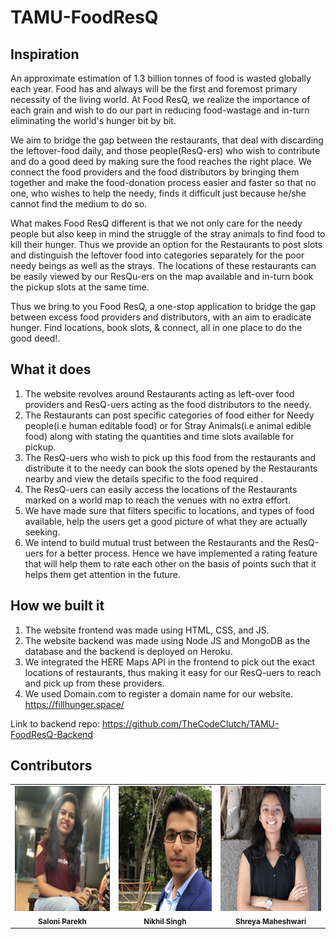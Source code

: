 # TAMU-FoodResQ

## Inspiration
An approximate estimation of 1.3 billion tonnes of food is wasted globally each year. Food has and always will be the first and foremost primary necessity of the living world. At Food ResQ, we realize the importance of each grain and wish to do our part in reducing food-wastage and in-turn eliminating the world's hunger bit by bit.

We aim to bridge the gap between the restaurants, that deal with discarding the leftover-food daily, and those people(ResQ-ers) who wish to contribute and do a good deed by making sure the food reaches the right place. We connect the food providers and the food distributors by bringing them together and make the food-donation process easier and faster so that no one, who wishes to help the needy, finds it difficult just because he/she cannot find the medium to do so.

What makes Food ResQ different is that we not only care for the needy people but also keep in mind the struggle of the stray animals to find food to kill their hunger. Thus we provide an option for the Restaurants to post slots and distinguish the leftover food into categories separately for the poor needy beings as well as the strays. The locations of these restaurants can be easily viewed by our ResQu-ers on the map available and in-turn book the pickup slots at the same time.

Thus we bring to you Food ResQ, a one-stop application to bridge the gap between excess food providers and distributors, with an aim to eradicate hunger. Find locations, book slots, & connect, all in one place to do the good deed!.

## What it does
1. The website revolves around Restaurants acting as left-over food providers and ResQ-uers acting as the food distributors to the needy.
2. The Restaurants can post specific categories of food either for Needy people(i.e human editable food) or for Stray Animals(i.e animal edible food) along with stating the quantities and time slots available for pickup.
3. The ResQ-uers who wish to pick up this food from the restaurants and distribute it to the needy can book the slots opened by the Restaurants nearby and view the details specific to the food required .
4. The ResQ-uers can easily access the locations of the Restaurants marked on a world map to reach the venues with no extra effort.
5. We have made sure that filters specific to locations, and types of food available, help the users get a good picture of what they are actually seeking.
6. We intend to build mutual trust between the Restaurants and the ResQ-uers for a better process. Hence we have implemented a rating feature that will help them to rate each other on the basis of points such that it helps them get attention in the future.

## How we built it
1. The website frontend was made using HTML, CSS, and JS.
2. The website backend was made using Node JS and MongoDB as the database and the backend is deployed on Heroku.
3. We integrated the HERE Maps API in the frontend to pick out the exact locations of restaurants, thus making it easy for our ResQ-uers to reach and pick up from these providers.
4. We used Domain.com to register a domain name for our website. https://fillhunger.space/

Link to backend repo: https://github.com/TheCodeClutch/TAMU-FoodResQ-Backend

## Contributors

<table>
  <tr>
    <td align="center"><a href="http://github.com/saloni0104"><img src="https://github.com/TheCodeClutch/TAMU-FoodResQ-Frontend/blob/master/images/saloni.PNG" width="200px;"  height="200px;" alt=""/><br /><sub><b>Saloni Parekh</b></sub></a><br />
   </td>
   </td>
    <td align="center"><a href="http://github.com/nikhils4"><img src="https://github.com/TheCodeClutch/TAMU-FoodResQ-Frontend/blob/master/images/nikhil.jpg" width="200px;" height="200px;" alt=""/><br /><sub><b>Nikhil Singh</b></sub></a><br />
   </td>
    <td align="center"><a href="http://github.com/mshreya9"><img src="https://github.com/TheCodeClutch/TAMU-FoodResQ-Frontend/blob/master/images/shreya.jpg" width="200px;" height="200px;" alt=""/><br /><sub><b>Shreya Maheshwari</b></sub></a><br/>
    </td>
</tr>
</table>
